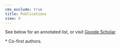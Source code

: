 ```yaml
---
cms_exclude: true
title: Publications
view: 4
---
```


See below for an annotated list, or visit [Google Scholar](https://scholar.google.com/citations?user=vwkZIIMAAAAJ&hl=en)

\* Co-first authors.
